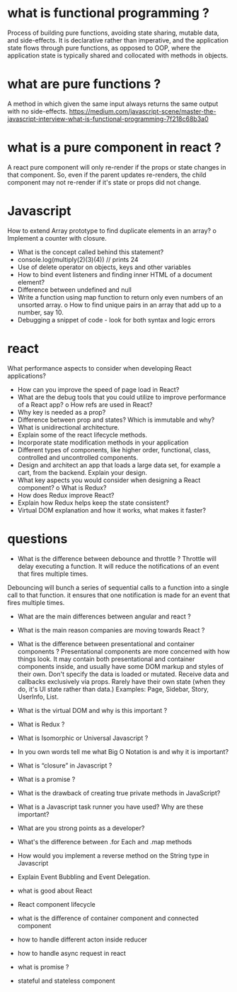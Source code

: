 # what is functional programming ?
Process of building pure functions, avoiding state sharing, mutable data, and side-effects. 
It is declarative rather than imperative, and the application state flows through pure functions,
as opposed to OOP, where the application state is typically shared and collocated with methods in objects.

# what are pure functions ?
A method in which given the same input always returns the same output with no side-effects.
https://medium.com/javascript-scene/master-the-javascript-interview-what-is-functional-programming-7f218c68b3a0

# what is a pure component in react ?
A react pure component will only re-render if the props or state changes in that component. So, even if the 
parent updates re-renders, the child component may not re-render if it's state or props did not change.

# Javascript
How to extend Array prototype to find duplicate elements in an array? o Implement a counter with closure.
* What is the concept called behind this statement?
* console.log(multiply(2)(3)(4)) // prints 24
* Use of delete operator on objects, keys and other variables
* How to bind event listeners and finding inner HTML of a document element?
* Difference between undefined and null
* Write a function using map function to return only even numbers of an unsorted array. o How to find unique pairs in an array that add up to a number, say 10.
* Debugging a snippet of code - look for both syntax and logic errors

# react
What performance aspects to consider when developing React applications?
* How can you improve the speed of page load in React?
* What are the debug tools that you could utilize to improve performance of a React app? o How refs are used in React?
* Why key is needed as a prop?
* Difference between prop and states? Which is immutable and why?
* What is unidirectional architecture.
* Explain some of the react lifecycle methods.
* Incorporate state modification methods in your application
* Different types of components, like higher order, functional, class, controlled and
uncontrolled components.
* Design and architect an app that loads a large data set, for example a cart, from the
backend. Explain your design.
* What key aspects you would consider when designing a React component? o What is Redux?
* How does Redux improve React?
* Explain how Redux helps keep the state consistent?
* Virtual DOM explanation and how it works, what makes it faster?

# questions
* What is the difference between debounce and throttle ?
Throttle will delay executing a function. It will reduce the notifications of an event that fires multiple
times.

Debouncing will bunch a series of sequential calls to a function into a single call to that function.
it ensures that one notification is made for an event that fires multiple times.

* What are the main differences between angular and react ?
* What is the main reason companies are moving towards React ?
* What is the difference between presentational and container components ?
Presentational components are more concerned with how things look. It may contain both presentational
and container components inside, and usually have some DOM markup and styles of their own. Don't specify
the data is loaded or mutated. Receive data and callbacks exclusively via props. Rarely have their own state
(when they do, it's UI state rather than data.) Examples: Page, Sidebar, Story, UserInfo, List.

* What is the virtual DOM and why is this important ?
* What is Redux ?
* What is Isomorphic or Universal Javascript ?
* In you own words tell me what Big O Notation is and why it is important?
* What is “closure” in Javascript ?
* What is a promise ?
* What is the drawback of creating true private methods in JavaScript?
* What is a Javascript task runner you have used? Why are these important?
* What are you strong points as a developer?
* What's the difference between .for Each and .map methods
* How would you implement a reverse method on the String type in Javascript
* Explain Event Bubbling and Event Delegation.
* what is good about React
* React component lifecycle
* what is the difference of container component and connected component
* how to handle different acton inside reducer
* how to handle async request in react
* what is promise ? 
* stateful and stateless component








